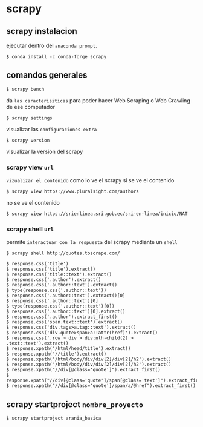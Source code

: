 # scrapy
## scrapy instalacion
ejecutar dentro del `anaconda prompt`.
```
$ conda install -c conda-forge scrapy
```

## comandos generales
```
$ scrapy bench
```
da `las caracterisiticas` para poder hacer Web Scraping o Web Crawling de ese computador
```
$ scrapy settings
```
visualizar las `configuraciones extra`
```
$ scrapy version
```
visualizar la version del scrapy

### scrapy view `url`
`vizualizar el contenido` como lo ve el scrapy
si se ve el contenido
```
$ scrapy view https://www.pluralsight.com/authors
```
no se ve el contenido
```
$ scrapy view https://srienlinea.sri.gob.ec/sri-en-linea/inicio/NAT
```
### scrapy shell `url`
permite `interactuar con la respuesta` del scrapy mediante un `shell`
```
$ scrapy shell http://quotes.toscrape.com/
```
```
$ response.css('title')
$ response.css('title').extract()
$ response.css('title::text').extract()
$ response.css('.author').extract()
$ response.css('.author::text').extract()
$ type(response.css('.author::text'))
$ response.css('.author::text').extract()[0]
$ response.css('.author::text')[0]
$ type(response.css('.author::text')[0])
$ response.css('.author::text')[0].extract()
$ response.css('.author').extract_first()
$ response.css('span.text::text').extract()
$ response.css('div.tags>a.tag::text').extract()
$ response.css('div.quote>span>a::attr(href)').extract()
$ response.css('.row > div > div:nth-child(2) > .text::text').extract()
$ response.xpath('/html/head/title').extract()
$ response.xpath('//title').extract()
$ response.xpath('/html/body/div/div[2]/div[2]/h2').extract()
$ response.xpath('/html/body/div/div[2]/div[2]/h2').extract()
$ response.xpath("//div[@class='quote']").extract_first()
$ response.xpath("//div[@class='quote']/span[@class='text']").extract_first()
$ response.xpath("//div[@class='quote']/span/a/@href").extract_first()

```
## scrapy startproject `nombre_proyecto`
```
$ scrapy startproject arania_basica